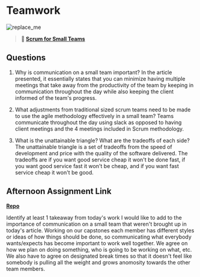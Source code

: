 # Teamwork

![replace_me](https://codeworks.blob.core.windows.net/public/assets/img/illustrations/placeholder.svg)

> **📖 [Scrum for Small Teams](https://codeworksacademy.com/fs-student-guide/resources/wk8-9/02-Scrum-For-Small-Teams)**

## Questions

1. Why is communication on a small team important?
   In the article presented, it essentially states that you can minimize having multiple meetings that take away from the productivity of the team by keeping in communication throughout the day while also keeping the client informed of the team's progress.

2. What adjustments from traditional sized scrum teams need to be made to use the agile methodology effectively in a small team?
   Teams communicate throughout the day using slack as opposed to having client meetings and the 4 meetings included in Scrum methodology.

3. What is the unattainable triangle? What are the tradeoffs of each side?
   The unattainable triangle is a set of tradeoffs from the speed of development and price with the quality of the software delivered. The tradeoffs are if you want good service cheap it won't be done fast, if you want good service fast it won't be cheap, and if you want fast service cheap it won't be good.

## Afternoon Assignment Link

**[Repo](https://github.com/kaylacammack/<ASSIGNMENT_REPO>)**

Identify at least 1 takeaway from today's work
I would like to add to the importance of communication on a small team that weren't brought up in today's article. Working on our capstones each member has different styles or ideas of how things should be done, so communicating what everybody wants/expects has become important to work well together. We agree on how we plan on doing something, who is going to be working on what, etc. We also have to agree on designated break times so that it doesn't feel like somebody is pulling all the weight and grows anomosity towards the other team members.
